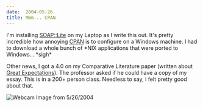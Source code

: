 ```yaml
---
date:  2004-05-26
title: Mmm... CPAN
---
```

<p>
I'm installing <a href="http://www.soaplite.com">SOAP::Lite</a> on my Laptop as I write this out.  It's pretty incredible how annoying <a href="http://cpan.org"><acronym title="Comprehensive Perl Archive Network">CPAN</acronym></a> is to configure on a Windows machine.  I had to download a whole bunch of *NIX applications that were ported to Windows... *sigh*
</p>
<p>
Other news, I got a 4.0 on my Comparative Literature paper (written about <a href="http://search.barnesandnoble.com/booksearch/isbninquiry.asp?isbn=0141439564">Great Expectations</a>).  The professor asked if he could have a copy of my essay.  This is in a 200+ person class.  Needless to say, I felt pretty good about that.
</p>
<p>
<img src="http://students.washington.edu/bribera/images/webcam/2004_05_26.jpg" alt="Webcam Image from 5/26/2004" />
</p>
